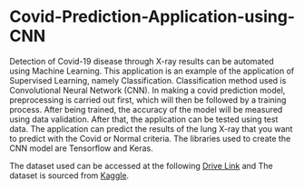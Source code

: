 # Covid-Prediction-Application-using-CNN

Detection of Covid-19 disease through X-ray results can be automated using Machine Learning. This application is an example of the application of Supervised Learning, namely Classification. Classification method used is Convolutional Neural Network (CNN). In making a covid prediction model, preprocessing is carried out first, which will then be followed by a training process. After being trained, the accuracy of the model will be measured using data validation. After that, the application can be tested using test data.
The application can predict the results of the lung X-ray that you want to predict with the Covid or Normal criteria. The libraries used to create the CNN model are Tensorflow and Keras.

The dataset used can be accessed at the following <a href="https://drive.google.com/file/d/1R9ODriFVY4xE3LckqNlzpIQNc2f4Twvw/view?usp=sharing" target="_blank">Drive Link</a> and The dataset is sourced from <a href="https://www.kaggle.com/prashant268/chest-xray-covid19-pneumonia" target="_blank">Kaggle</a>.
